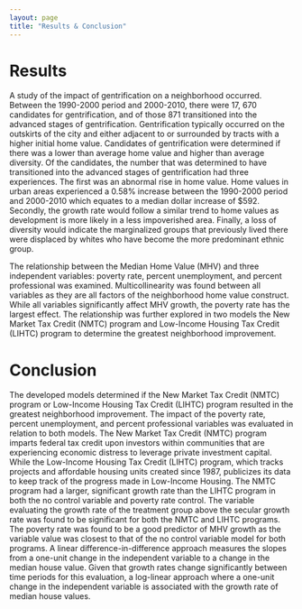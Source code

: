 ```yaml
---
layout: page
title: "Results & Conclusion"
---
```


# Results
A study of the impact of gentrification on a neighborhood occurred. Between the 1990-2000 period and 2000-2010, there were 17, 670 candidates for gentrification, and of those 871 transitioned into the advanced stages of gentrification. Gentrification typically occurred on the outskirts of the city and either adjacent to or surrounded by tracts with a higher initial home value. Candidates of gentrification were determined if there was a lower than average home value and higher than average diversity. Of the candidates, the number that was determined to have transitioned into the advanced stages of gentrification had three experiences. The first was an abnormal rise in home value. Home values in urban areas experienced a 0.58% increase between the 1990-2000 period and 2000-2010 which equates to a median dollar increase of $592. Secondly, the growth rate would follow a similar trend to home values as development is more likely in a less impoverished area. Finally, a loss of diversity would indicate the marginalized groups that previously lived there were displaced by whites who have become the more predominant ethnic group. 
 
The relationship between the Median Home Value (MHV) and three independent variables: poverty rate, percent unemployment, and percent professional was examined. Multicollinearity was found between all variables as they are all factors of the neighborhood home value construct. While all variables significantly affect MHV growth, the poverty rate has the largest effect. The relationship was further explored in two models the New Market Tax Credit (NMTC) program and  Low-Income Housing Tax Credit (LIHTC) program to determine the greatest neighborhood improvement. 
 
 
# Conclusion
The developed models determined if the New Market Tax Credit (NMTC) program or  Low-Income Housing Tax Credit (LIHTC) program resulted in the greatest neighborhood improvement. The impact of the poverty rate, percent unemployment, and percent professional variables was evaluated in relation to both models. The New Market Tax Credit (NMTC) program imparts federal tax credit upon investors within communities that are experiencing economic distress to leverage private investment capital. While the Low-Income Housing Tax Credit (LIHTC) program, which tracks projects and affordable housing units created since 1987, publicizes its data to keep track of the progress made in Low-Income Housing. The NMTC program had a larger, significant growth rate than the LIHTC program in both the no control variable and poverty rate control. The variable evaluating the growth rate of the treatment group above the secular growth rate was found to be significant for both the NMTC and LIHTC programs. The poverty rate was found to be a good predictor of MHV growth as the variable value was closest to that of the no control variable model for both programs. A linear difference-in-difference approach measures the slopes from a one-unit change in the independent variable to a change in the median house value. Given that growth rates change significantly between time periods for this evaluation, a log-linear approach where a one-unit change in the independent variable is associated with the growth rate of median house values.
